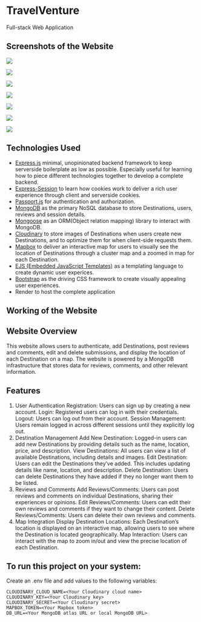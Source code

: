 # TravelVenture

Full-stack Web Application

## Screenshots of the Website

![](https://github.com/user-attachments/assets/32556f29-c088-4956-b94d-09e0c7095c9a)

![](https://github.com/user-attachments/assets/e1e66840-98ce-4ea8-be7e-2e5e4be000c6)

![](https://github.com/user-attachments/assets/aa368bf3-c9fc-46e3-b060-8d9c3bb70d13)

![](https://github.com/user-attachments/assets/273b2705-8a8c-412f-bc76-1610e01e6c98)

![](https://github.com/user-attachments/assets/d56bcd1d-1a17-4f66-b49e-ddb334209fbb)

![](https://github.com/user-attachments/assets/5e7a5e4f-d3f7-4883-9c9a-20cbcc72ab8f)

![](https://github.com/user-attachments/assets/f2293a9f-e7b2-4b76-b21d-d5cc468aa44a)

## Technologies Used

- [Express.js](https://github.com/expressjs/express) minimal, unopinionated backend framework to keep serverside boilerplate as low as possible. Especially useful for learning how to piece different technologies together to develop a complete backend.
- [Express-Session](https://github.com/expressjs/session) to learn how cookies work to deliver a rich user experience through client and serverside cookies.
- [Passport.js](https://github.com/jaredhanson/passport) for authentication and authorization.
- [MongoDB](https://github.com/mongodb/mongo) as the primary NoSQL database to store Destinations, users, reviews and session details.
- [Mongoose](https://github.com/Automattic/mongoose) as an ORM(Object relation mapping) library to interact with MongoDB.
- [Cloudinary](https://github.com/cloudinary/cloudinary_npm) to store images of Destinations when users create new Destinations, and to optimize them for when client-side requests them.
- [Mapbox](https://github.com/mapbox/mapbox-gl-js) to deliver an interactive map for users to visually see the location of Destinations through a cluster map and a zoomed in map for each Destination.
- [EJS (Embedded JavaScript Templates)](https://github.com/mde/ejs) as a templating language to create dynamic user experices.
- [Bootstrap](https://github.com/twbs/bootstrap) as the driving CSS framework to create visually appealing user experiences.
- Render to host the complete application

## Working of the Website

## Website Overview

This website allows users to authenticate, add Destinations, post reviews and comments, edit and delete submissions, and display the location of each Destination on a map. The website is powered by a MongoDB infrastructure that stores data for reviews, comments, and other relevant information.

## Features

1. User Authentication
   Registration: Users can sign up by creating a new account.
   Login: Registered users can log in with their credentials.
   Logout: Users can log out from their account.
   Session Management: Users remain logged in across different sessions until they explicitly log out.
2. Destination Management
   Add New Destination: Logged-in users can add new Destinations by providing details such as the name, location, price, and description.
   View Destinations: All users can view a list of available Destinations, including details and images.
   Edit Destination: Users can edit the Destinations they’ve added. This includes updating details like name, location, and description.
   Delete Destination: Users can delete Destinations they have added if they no longer want them to be listed.
3. Reviews and Comments
   Add Reviews/Comments: Users can post reviews and comments on individual Destinations, sharing their experiences or opinions.
   Edit Reviews/Comments: Users can edit their own reviews and comments if they want to change their content.
   Delete Reviews/Comments: Users can delete their own reviews and comments.
4. Map Integration
   Display Destination Locations: Each Destination’s location is displayed on an interactive map, allowing users to see where the Destination is located geographically.
   Map Interaction: Users can interact with the map to zoom in/out and view the precise location of each Destination.

## To run this project on your system:

Create an .env file and add values to the following variables:

```
CLOUDINARY_CLOUD_NAME=<Your Cloudinary cloud name>
CLOUDINARY_KEY=<Your Cloudinary key>
CLOUDINARY_SECRET=<Your Cloudinary secret>
MAPBOX_TOKEN=<Your Mapbox token>
DB_URL=<Your MongoDB atlas URL or local MongoDB URL>
```
